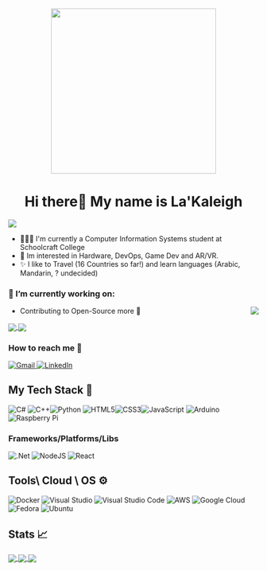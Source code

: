 <h1 align="center"> <img src="https://media.giphy.com/media/2ipOXiyd3KuwIraVr2/giphy.gif?cid=ecf05e473m55jl2ztu01s96fwdlkrmvxm6fhtgi3n7jt0ias&rid=giphy.gif&ct=s" width="332" height="332"> </h1>

<h1 align="center"> Hi there👋 My name is La'Kaleigh  </h1> <img src="https://gpvc.arturio.dev/Xlient" align="center">


-   👩🏾‍🎓 I'm currently a Computer Information Systems student at Schoolcraft College 
-  🧪 Im interested in Hardware, DevOps, Game Dev and AR/VR.
-  ✨ I like to Travel (16 Countries so far!) and learn languages (Arabic, Mandarin, ? undecided) 
### 🌱 I’m currently working on:
<img align="right" src="https://media.giphy.com/media/ZQB6ju1t8DSy4/giphy.gif?cid=ecf05e476l4hfkho7ep3jk8mirbe0ctcouxy4rix4rfk0igm&rid=giphy.gif&ct=s">

- Contributing to Open-Source more 💌
<a href="https://github.com/Xlient/tq-CSharp">
<img align="center" src="https://github-readme-stats.vercel.app/api/pin/?username=Xlient&repo=tq-Csharp&theme=material-palenight"> </a>
<a href="https://github.com/Xlient/cosmos">
<img align="center" src="https://github-readme-stats.vercel.app/api/pin/?username=Xlient&repo=cosmos&theme=material-palenight"> </a>

### How to reach me 📢
<a href="mailto:lakaleigh.harris@gmail.com"> <img alt="Gmail" src="https://img.shields.io/badge/Gmail-D14836?style=for-the-badge&logo=gmail&logoColor=white" /> </a>
<a href="https://www.linkedin.com/in/la-kaleigh-harris-01/"><img alt="LinkedIn" src="https://img.shields.io/badge/linkedin%20-%230077B5.svg?&style=for-the-badge&logo=linkedin&logoColor=white"/></a>

## My Tech Stack 🥞
![C#](https://img.shields.io/badge/c%23-%23239120.svg?style=for-the-badge&logo=c-sharp&logoColor=white) ![C++](https://img.shields.io/badge/c++-%2300599C.svg?style=for-the-badge&logo=c%2B%2B&logoColor=white)![Python](https://img.shields.io/badge/python-3670A0?style=for-the-badge&logo=python&logoColor=ffdd54) ![HTML5](https://img.shields.io/badge/html5-%23E34F26.svg?style=for-the-badge&logo=html5&logoColor=white)![CSS3](https://img.shields.io/badge/css3-%231572B6.svg?style=for-the-badge&logo=css3&logoColor=white)![JavaScript](https://img.shields.io/badge/javascript-%23323330.svg?style=for-the-badge&logo=javascript&logoColor=%23F7DF1E) ![Arduino](https://img.shields.io/badge/-Arduino-00979D?style=for-the-badge&logo=Arduino&logoColor=white) ![Raspberry Pi](https://img.shields.io/badge/-RaspberryPi-C51A4A?style=for-the-badge&logo=Raspberry-Pi)
### Frameworks/Platforms/Libs
![.Net](https://img.shields.io/badge/.NET-5C2D91?style=for-the-badge&logo=.net&logoColor=white) ![NodeJS](https://img.shields.io/badge/node.js-6DA55F?style=for-the-badge&logo=node.js&logoColor=white) ![React](https://img.shields.io/badge/react-%2320232a.svg?style=for-the-badge&logo=react&logoColor=%2361DAFB)

## Tools\ Cloud  \ OS ⚙ 
  ![Docker](https://img.shields.io/badge/docker-%230db7ed.svg?style=for-the-badge&logo=docker&logoColor=white)
  ![Visual Studio](https://img.shields.io/badge/Visual%20Studio-5C2D91.svg?style=for-the-badge&logo=visual-studio&logoColor=white) 
  ![Visual Studio Code](https://img.shields.io/badge/Visual%20Studio%20Code-0078d7.svg?style=for-the-badge&logo=visual-studio-code&logoColor=white)
   ![AWS](https://img.shields.io/badge/AWS-%23FF9900.svg?style=for-the-badge&logo=amazon-aws&logoColor=white)
   ![Google Cloud](https://img.shields.io/badge/GoogleCloud-%234285F4.svg?style=for-the-badge&logo=google-cloud&logoColor=white)
   ![Fedora](https://img.shields.io/badge/Fedora-294172?style=for-the-badge&logo=fedora&logoColor=white)
   ![Ubuntu](https://img.shields.io/badge/Ubuntu-E95420?style=for-the-badge&logo=ubuntu&logoColor=white)
 
## Stats 📈
<a href="https://github.com/Xlient">
  <img align="center" src="https://github-readme-streak-stats.herokuapp.com/?user=Xlient&theme=material-palenight" />
</a>
<a href="https://github.com/Xlient">
  <img align="center" src="https://github-readme-stats.vercel.app/api/top-langs/?username=Xlient&layout=compact&theme=material-palenight" />
</a>
<a href="https://github.com/Xlient/github-readme-stats">
  <img align="center" src="https://github-readme-stats.vercel.app/api?username=Xlient&show_icons=true&theme=material-palenight" />
</a>




